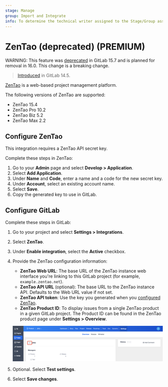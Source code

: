 ```yaml
---
stage: Manage
group: Import and Integrate
info: To determine the technical writer assigned to the Stage/Group associated with this page, see https://about.gitlab.com/handbook/product/ux/technical-writing/#assignments
---
```


<!--- start_remove The following content will be removed on remove_date: '2023-08-22' -->

# ZenTao (deprecated) **(PREMIUM)**

WARNING:
This feature was [deprecated](https://gitlab.com/gitlab-org/gitlab/-/issues/377825) in GitLab 15.7
and is planned for removal in 16.0.
This change is a breaking change.

> [Introduced](https://gitlab.com/gitlab-org/gitlab/-/issues/338178) in GitLab 14.5.

[ZenTao](https://www.zentao.net/) is a web-based project management platform.

The following versions of ZenTao are supported:

- ZenTao 15.4
- ZenTao Pro 10.2
- ZenTao Biz 5.2
- ZenTao Max 2.2

## Configure ZenTao

This integration requires a ZenTao API secret key.

Complete these steps in ZenTao:

1. Go to your **Admin** page and select **Develop > Application**.
1. Select **Add Application**.
1. Under **Name** and **Code**, enter a name and a code for the new secret key.
1. Under **Account**, select an existing account name.
1. Select **Save**.
1. Copy the generated key to use in GitLab.

## Configure GitLab

Complete these steps in GitLab:

1. Go to your project and select **Settings > Integrations**.
1. Select **ZenTao**.
1. Under **Enable integration**, select the **Active** checkbox.
1. Provide the ZenTao configuration information:
   - **ZenTao Web URL**: The base URL of the ZenTao instance web interface you're linking to this GitLab project (for example, `example.zentao.net`).
   - **ZenTao API URL** (optional): The base URL to the ZenTao instance API. Defaults to the Web URL value if not set.
   - **ZenTao API token**: Use the key you generated when you [configured ZenTao](#configure-zentao).
   - **ZenTao Product ID**: To display issues from a single ZenTao product in a given GitLab project. The Product ID can be found in the ZenTao product page under **Settings > Overview**.

   ![ZenTao settings page](img/zentao_product_id.png)

1. Optional. Select **Test settings**.
1. Select **Save changes**.

<!--- end_remove -->
